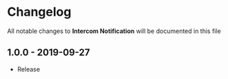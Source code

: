 # Changelog

All notable changes to **Intercom Notification** will be documented in this file

## 1.0.0 - 2019-09-27

- Release
